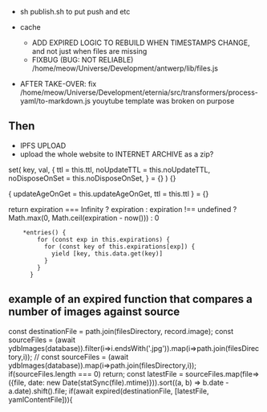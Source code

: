 - sh publish.sh to put push and etc


- cache
  - ADD EXPIRED LOGIC TO REBUILD WHEN TIMESTAMPS CHANGE, and not just when files are missing
  - FIXBUG (BUG: NOT RELIABLE) /home/meow/Universe/Development/antwerp/lib/files.js
- AFTER TAKE-OVER: fix /home/meow/Universe/Development/eternia/src/transformers/process-yaml/to-markdown.js youytube template was broken on purpose

## Then
- IPFS UPLOAD
- upload the whole website to INTERNET ARCHIVE as a zip?
 


set(
  key,
  val,
  {
    ttl = this.ttl,
    noUpdateTTL = this.noUpdateTTL,
    noDisposeOnSet = this.noDisposeOnSet,
  } = {}
) {}


{ updateAgeOnGet = this.updateAgeOnGet, ttl = this.ttl } = {}


  return expiration === Infinity
        ? expiration
        : expiration !== undefined
        ? Math.max(0, Math.ceil(expiration - now()))
        : 0



        *entries() {
            for (const exp in this.expirations) {
              for (const key of this.expirations[exp]) {
                yield [key, this.data.get(key)]
              }
            }
          }










## example of an expired function that compares a number of images against source
const destinationFile = path.join(filesDirectory, record.image);
const sourceFiles = (await ydbImages(database)).filter(i=>i.endsWith('.jpg')).map(i=>path.join(filesDirectory,i));
// const sourceFiles = (await ydbImages(database)).map(i=>path.join(filesDirectory,i));
if(sourceFiles.length === 0) return;
const latestFile = sourceFiles.map(file=>({file, date: new Date(statSync(file).mtime)})).sort((a, b) => b.date - a.date).shift().file;
if(await expired(destinationFile, [latestFile, yamlContentFile])){
